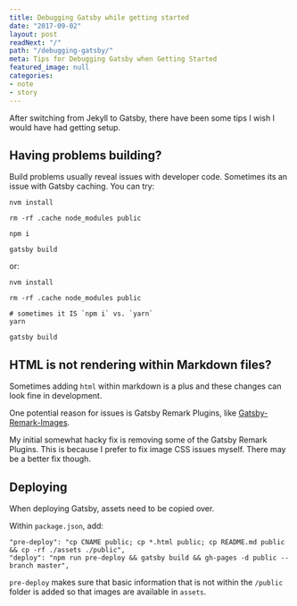 ```yaml
---
title: Debugging Gatsby while getting started
date: "2017-09-02"
layout: post
readNext: "/"
path: "/debugging-gatsby/"
meta: Tips for Debugging Gatsby when Getting Started
featured_image: null
categories:
- note
- story
---
```


After switching from Jekyll to Gatsby, there have been some tips I wish I would have had getting setup.

## Having problems building?

Build problems usually reveal issues with developer code. Sometimes its an issue with Gatsby caching. You can try:

```
nvm install

rm -rf .cache node_modules public 

npm i

gatsby build
```

or:
```
nvm install

rm -rf .cache node_modules public 

# sometimes it IS `npm i` vs. `yarn`
yarn

gatsby build
```

## HTML is not rendering within Markdown files?

Sometimes adding `html` within markdown is a plus and these changes can look fine in development.

One potential reason for issues is Gatsby Remark Plugins, like [Gatsby-Remark-Images](https://www.gatsbyjs.org/packages/gatsby-remark-images/). 

My initial somewhat hacky fix is removing some of the Gatsby Remark Plugins. This is because I prefer to fix image CSS issues myself. There may be a better fix though.


## Deploying

When deploying Gatsby, assets need to be copied over.

Within `package.json`, add:

```
"pre-deploy": "cp CNAME public; cp *.html public; cp README.md public && cp -rf ./assets ./public",
"deploy": "npm run pre-deploy && gatsby build && gh-pages -d public --branch master",
```

`pre-deploy` makes sure that basic information that is not within the `/public` folder is added so that images are available in `assets`.
